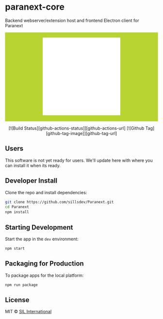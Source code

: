 # paranext-core

Backend webserver/extension host and frontend Electron client for Paranext

<div align="center" style="background-color: #b8d432;">
  <br />
  <img src="assets/pt-react.png" />
  <br />
  <br />
</div>

<div align="center">

[![Build Status][github-actions-status]][github-actions-url]
[![Github Tag][github-tag-image]][github-tag-url]

</div>

## Users

This software is not yet ready for users. We'll update here with where you can install it when its ready.

## Developer Install

Clone the repo and install dependencies:

```bash
git clone https://github.com/sillsdev/Paranext.git
cd Paranext
npm install
```

## Starting Development

Start the app in the `dev` environment:

```bash
npm start
```

## Packaging for Production

To package apps for the local platform:

```bash
npm run package
```

## License

MIT © [SIL International](https://www.sil.org/)
